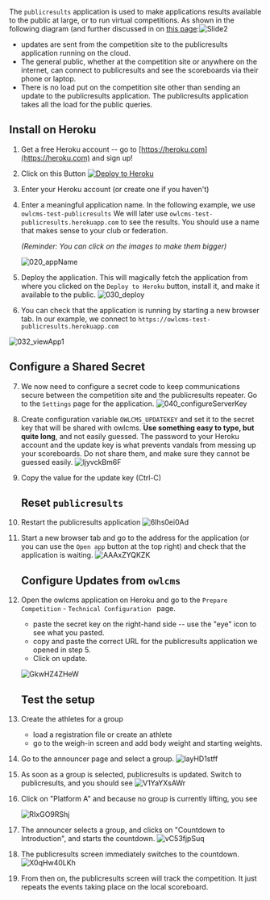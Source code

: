 The `publicresults` application is used to make applications results available to the public at large, or to run virtual competitions. As shown in the following diagram (and further discussed in on [this page](Virtual):![Slide2](img/PublicResults/CloudExplained/Slide2.SVG)

- updates are sent from the competition site to  the publicresults application running on the cloud.  
- The general public, whether at the competition site or anywhere on the internet, can connect to publicresults and  see the scoreboards via their phone or laptop.  
- There is no load put on the competition site other than sending an update to the publicresults application.  The publicresults application takes all the load for the public queries.

## Install on Heroku

1. Get a free Heroku account -- go to [https://heroku.com](https://heroku.com) and sign up!

2. Click on this Button [![Deploy to Heroku](https://www.herokucdn.com/deploy/button.png)](https://heroku.com/deploy?template=https://github.com/jflamy/owlcms-publicresults)

3. Enter your Heroku account (or create one if you haven't)

4. Enter a meaningful application name.  In the following example, we use `owlcms-test-publicresults` We will later use `owlcms-test-publicresults.herokuapp.com`  to see the results.  You should use a name that makes sense to your club or federation.

    *(Reminder: You can click on the images to make them bigger)*

    ![020_appName](img/PublicResults/020_appName.png)

5. Deploy the application. This will magically fetch the application from where you clicked on the `Deploy to Heroku` button, install it, and make it available to the public.
    ![030_deploy](img/PublicResults/030_deploy.png)

6. You can check that the application is running by starting a new browser tab. In our example, we connect to `https://owlcms-test-publicresults.herokuapp.com`
   

![032_viewApp1](img/PublicResults/032_viewApp1.png)
    

## Configure a Shared Secret

7. We now need to configure a secret code to keep communications secure between the competition site and the publicresults repeater.  Go to the `Settings` page for the application.
    ![040_configureServerKey](img/PublicResults/040_configureServerKey.png)

8. Create configuration variable `OWLCMS_UPDATEKEY` and set it to the secret key that will be shared with owlcms.  **Use something easy to type, but quite long**, and not easily guessed.  The  password to your Heroku account and the update key is what prevents vandals from messing up your scoreboards.  Do not share them, and make sure they cannot be guessed easily.
    ![ljyvckBm6F](img/PublicResults/Example/ljyvckBm6F.png)

9. Copy the value for the update key (Ctrl-C)

    ## Reset `publicresults`

10. Restart the publicresults application
    ![6Ihs0ei0Ad](img/PublicResults/Example/6Ihs0ei0Ad.png)

11. Start a new browser tab and go to the address for the application (or you can use the `Open app` button at the top right) and check that the application is waiting.
     ![AAAxZYQKZK](img/PublicResults/Example/AAAxZYQKZK.png)

     ## Configure Updates from `owlcms`

12. Open the owlcms application on Heroku and go to the `Prepare Competition` - `Technical Configuration ` page.

     - paste the secret key on the right-hand side -- use the "eye" icon to see what you pasted.
     - copy and paste the correct URL for the publicresults application we opened in step 5.
     - Click on update.

     ![GkwHZ4ZHeW](img/PublicResults/Example/GkwHZ4ZHeW.png)

     ## Test the setup

13. Create the athletes for a group

     - load a registration file or create an athlete
     - go to the weigh-in screen and add body weight and starting weights.

14. Go to the announcer page and select a group.
     ![layHD1stff](img/PublicResults/Example/layHD1stff.png)

15. As soon as a group is selected, publicresults is updated.  Switch to publicresults, and you should see
     ![V1YaYXsAWr](img/PublicResults/Example/V1YaYXsAWr.png)

16. Click on "Platform A" and because no group is currently lifting, you see

     ![RIxGO9RShj](img/PublicResults/Example/RIxGO9RShj.png)

17. The announcer selects a group, and clicks on "Countdown to Introduction", and starts the countdown.
     ![vC53fjpSuq](img/PublicResults/Example/vC53fjpSuq.png)

18. The publicresults screen immediately switches to the countdown.![X0qHw40LKh](img/PublicResults/Example/X0qHw40LKh.png)

19. From then on, the publicresults screen will track the competition. It just repeats the events taking place on the local scoreboard.

